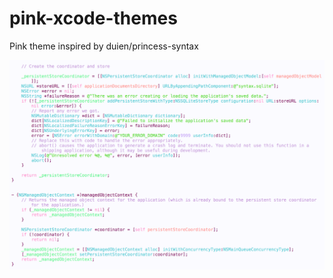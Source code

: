 # pink-xcode-themes

Pink theme inspired by duien/princess-syntax


![alt text](pink.png "Pink theme")

